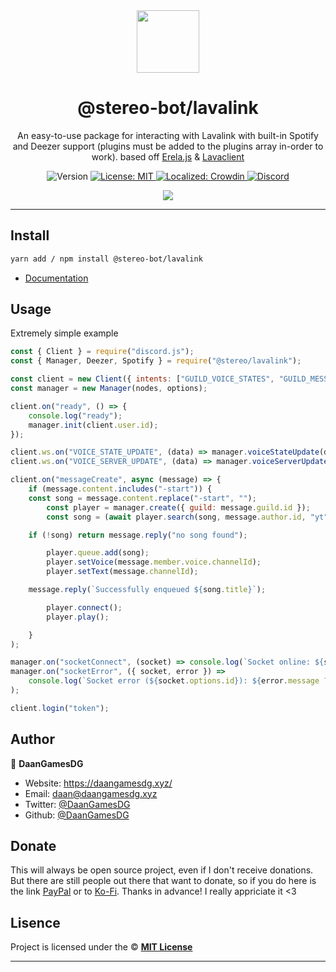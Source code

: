 <div align="center">
  <img src="https://cdn.stereo-bot.tk/branding/logo.png" width="100px" />
  <h1 align="center">@stereo-bot/lavalink</h1>
  
  An easy-to-use package for interacting with Lavalink with built-in Spotify and Deezer support (plugins must be added to the plugins array in-order to work). based off [Erela.js](https://github.com/MenuDocs/erela.js) & [Lavaclient](https://github.com/lavaclient)
  
  <p align="center">
    <img alt="Version" src="https://img.shields.io/badge/version-5.1.0-blue.svg" />
    <a href="/LICENSE" target="_blank">
      <img alt="License: MIT" src="https://img.shields.io/badge/License-MIT-yellow.svg" />
    </a>
    <a href="https://translate.stereo-bot.tk/project/stereo" target="_blank">
      <img alt="Localized: Crowdin" src="https://badges.crowdin.net/stereo/localized.svg" />
    </a>
      <a href="https://stereo-bot.tk/discord" target="_blank">
      <img alt="Discord" src="https://img.shields.io/badge/-Discord-5865F2?logo=discord&logoColor=fff" />
    </a>
  </p>

  <a href="https://stereo-bot.tk/discord" target="_blank">
    <img src="https://discord.com/api/guilds/743145077206941747/embed.png?style=banner2" />
  </a>
</div>

---

## Install

```sh
yarn add / npm install @stereo-bot/lavalink
```

- [Documentation](https://lavalink.stereo-bot.tk)

## Usage

Extremely simple example

```js
const { Client } = require("discord.js");
const { Manager, Deezer, Spotify } = require("@stereo/lavalink");

const client = new Client({ intents: ["GUILD_VOICE_STATES", "GUILD_MESSAGES", "GUILDS"] });
const manager = new Manager(nodes, options);

client.on("ready", () => {
	console.log("ready");
	manager.init(client.user.id);
});

client.ws.on("VOICE_STATE_UPDATE", (data) => manager.voiceStateUpdate(data));
client.ws.on("VOICE_SERVER_UPDATE", (data) => manager.voiceServerUpdate(data));

client.on("messageCreate", async (message) => {
	if (message.content.includes("-start")) {
    const song = message.content.replace("-start", "");
		const player = manager.create({ guild: message.guild.id });
		const song = (await player.search(song, message.author.id, "yt")).tracks[0];

    if (!song) return message.reply("no song found");

		player.queue.add(song);
		player.setVoice(message.member.voice.channelId);
		player.setText(message.channelId);

    message.reply(`Successfully enqueued ${song.title}`);

		player.connect();
		player.play();

	}
);

manager.on("socketConnect", (socket) => console.log(`Socket online: ${socket.options.id}`));
manager.on("socketError", ({ socket, error }) =>
	console.log(`Socket error (${socket.options.id}): ${error.message ?? error.stack}`)
);

client.login("token");
```

## Author

👤 **DaanGamesDG**

- Website: https://daangamesdg.xyz/
- Email: <daan@daangamesdg.xyz>
- Twitter: [@DaanGamesDG](https://twitter.com/DaanGamesDG)
- Github: [@DaanGamesDG](https://github.com/DaanGamesDG)

## Donate

This will always be open source project, even if I don't receive donations. But there are still people out there that want to donate, so if you do here is the link [PayPal](https://paypal.me/daangamesdg) or to [Ko-Fi](https://daangamesdg.xyz/kofi). Thanks in advance! I really appriciate it <3

## Lisence

Project is licensed under the © [**MIT License**](/LICENSE)

---
